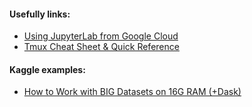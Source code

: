 #### Usefully links: 
- [Using JupyterLab from Google Cloud](https://medium.com/@thomascapelle/using-jupyterlab-from-google-cloud-ad5ba768767c)
- [Tmux Cheat Sheet & Quick Reference](https://tmuxcheatsheet.com/)

#### Kaggle examples:
- [How to Work with BIG Datasets on 16G RAM (+Dask)](https://www.kaggle.com/yuliagm/how-to-work-with-big-datasets-on-16g-ram-dask)